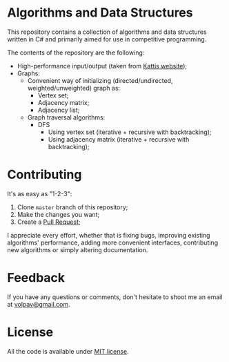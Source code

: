 # Algorithms and Data Structures

This repository contains a collection of algorithms and data structures written in C# and primarily aimed for use in competitive programming.

The contents of the repository are the following:

- High-performance input/output (taken from [Kattis website](https://open.kattis.com/help/csharp));
- Graphs:
  - Convenient way of initializing (directed/undirected, weighted/unweighted) graph as:
    - Vertex set;
    - Adjacency matrix;
    - Adjacency list;
  - Graph traversal algorithms:
    - DFS
      - Using vertex set (iterative + recursive with backtracking);
      - Using adjacency matrix (iterative + recursive with backtracking); 

# Contributing

It's as easy as "1-2-3":

1. Clone `master` branch of this repository;
2. Make the changes you want;
3. Create a [Pull Request](https://github.com/volpav/dotnet-algorithms/pulls);

I appreciate every effort, whether that is fixing bugs, improving existing algorithms' performance, adding more convenient interfaces, contributing new algorithms or simply altering documentation. 

# Feedback

If you have any questions or comments, don't hesitate to shoot me an email at [volpav@gmail.com](mailto:volpav@gmail.com).

# License

All the code is available under [MIT license](https://opensource.org/licenses/MIT).